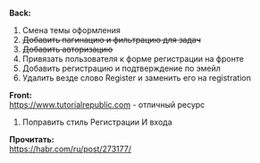 **Back:**  
1. Смена темы оформления  
2. ~~Добавить пагинацию и фильтрацию для задач~~
3. ~~Добавить авторизацию~~
1. Привязать пользователя к форме регистрации на фронте  
4. Добавить регистрацию и подтверждение по эмейл
5. Удалить везде слово Register и заменить его на registration



**Front:**  
https://www.tutorialrepublic.com - отличный ресурс
1. Поправить стиль Регистрации И входа

**Прочитать:**  
https://habr.com/ru/post/273177/